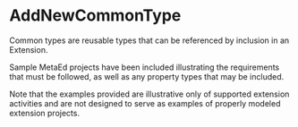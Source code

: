 # AddNewCommonType

Common types are reusable types that can be referenced by inclusion in an Extension.

Sample MetaEd projects have been included illustrating the requirements that must be followed, as well as any property types that may be included.

Note that the examples provided are illustrative only of supported extension activities and are not designed to serve as examples of properly modeled extension projects.